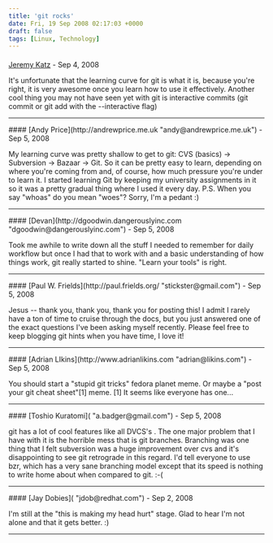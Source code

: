 ```yaml
---
title: 'git rocks'
date: Fri, 19 Sep 2008 02:17:03 +0000
draft: false
tags: [Linux, Technology]
---
```



#### 
[Jeremy Katz](http://katzj.livejournal.com "katzj@redhat.com") - <time datetime="2008-09-18 22:54:05">Sep 4, 2008</time>

It's unfortunate that the learning curve for git is what it is, because you're right, it is very awesome once you learn how to use it effectively. Another cool thing you may not have seen yet with git is interactive commits (git commit or git add with the --interactive flag)
<hr />
#### 
[Andy Price](http://andrewprice.me.uk "andy@andrewprice.me.uk") - <time datetime="2008-09-19 02:48:46">Sep 5, 2008</time>

My learning curve was pretty shallow to get to git: CVS (basics) -> Subversion -> Bazaar -> Git. So it can be pretty easy to learn, depending on where you're coming from and, of course, how much pressure you're under to learn it. I started learning Git by keeping my university assignments in it so it was a pretty gradual thing where I used it every day. P.S. When you say "whoas" do you mean "woes"? Sorry, I'm a pedant :)
<hr />
#### 
[Devan](http://dgoodwin.dangerouslyinc.com "dgoodwin@dangerouslyinc.com") - <time datetime="2008-09-19 08:00:25">Sep 5, 2008</time>

Took me awhile to write down all the stuff I needed to remember for daily workflow but once I had that to work with and a basic understanding of how things work, git really started to shine. "Learn your tools" is right.
<hr />
#### 
[Paul W. Frields](http://paul.frields.org/ "stickster@gmail.com") - <time datetime="2008-09-19 11:31:09">Sep 5, 2008</time>

Jesus -- thank you, thank you, thank you for posting this! I admit I rarely have a ton of time to cruise through the docs, but you just answered one of the exact questions I've been asking myself recently. Please feel free to keep blogging git hints when you have time, I love it!
<hr />
#### 
[Adrian LIkins](http://www.adrianlikins.com "adrian@likins.com") - <time datetime="2008-09-19 15:50:15">Sep 5, 2008</time>

You should start a "stupid git tricks" fedora planet meme. Or maybe a "post your git cheat sheet"\[1\] meme. \[1\] It seems like everyone has one...
<hr />
#### 
[Toshio Kuratomi]( "a.badger@gmail.com") - <time datetime="2008-09-19 16:08:13">Sep 5, 2008</time>

git has a lot of cool features like all DVCS's . The one major problem that I have with it is the horrible mess that is git branches. Branching was one thing that I felt subversion was a huge improvement over cvs and it's disappointing to see git retrograde in this regard. I'd tell everyone to use bzr, which has a very sane branching model except that its speed is nothing to write home about when compared to git. :-(
<hr />
#### 
[Jay Dobies]( "jdob@redhat.com") - <time datetime="2008-09-23 16:57:41">Sep 2, 2008</time>

I'm still at the "this is making my head hurt" stage. Glad to hear I'm not alone and that it gets better. :)
<hr />
